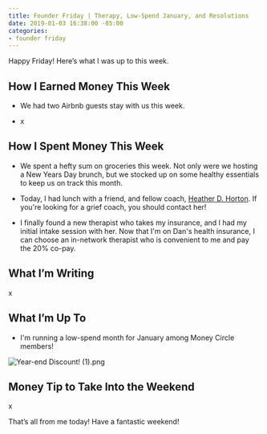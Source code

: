 ```yaml
---
title: Founder Friday | Therapy, Low-Spend January, and Resolutions
date: 2019-01-03 16:38:00 -05:00
categories:
- founder friday
---
```


Happy Friday! Here’s what I was up to this week.

## How I Earned Money This Week

* We had two Airbnb guests stay with us this week.

* x

## How I Spent Money This Week

* We spent a hefty sum on groceries this week. Not only were we hosting a New Years Day brunch, but we stocked up on some healthy essentials to keep us on track this month.

* Today, I had lunch with a friend, and fellow coach, [Heather D. Horton](https://www.heatherdhorton.com/). If you're looking for a grief coach, you should contact her!

* I finally found a new therapist who takes my insurance, and I had my initial intake session with her. Now that I'm on Dan's health insurance, I can choose an in-network therapist who is convenient to me and pay the 20% co-pay. 

## What I’m Writing

x

## What I’m Up To

* I'm running a low-spend month for January among Money Circle members! 

![Year-end Discount! (1).png](/uploads/Year-end%20Discount!%20(1).png)

## Money Tip to Take Into the Weekend

x

That’s all from me today! Have a fantastic weekend!